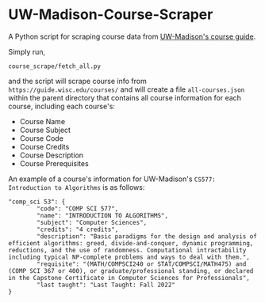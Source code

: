 # UW-Madison-Course-Scraper
A Python script for scraping course data from [UW-Madison's course guide](https://guide.wisc.edu/courses/).

Simply run,

```{Python}
course_scrape/fetch_all.py
```

and the script will scrape course info from `https://guide.wisc.edu/courses/` and will create a file `all-courses.json` within the parent directory that contains all course information for each course, including each course's:
  - Course Name
  - Course Subject
  - Course Code
  - Course Credits
  - Course Description
  - Course Prerequisites

An example of a course's information for UW-Madison's `CS577: Introduction to Algorithms` is as follows:
```{JSON}
"comp_sci 53": {
        "code": "COMP SCI 577",
        "name": "INTRODUCTION TO ALGORITHMS",
        "subject": "Computer Sciences",
        "credits": "4 credits",
        "description": "Basic paradigms for the design and analysis of efficient algorithms: greed, divide-and-conquer, dynamic programming, reductions, and the use of randomness. Computational intractability including typical NP-complete problems and ways to deal with them.",
        "requisite": "(MATH/COMPSCI240 or STAT/COMPSCI/MATH475) and (COMP SCI 367 or 400), or graduate/professional standing, or declared in the Capstone Certificate in Computer Sciences for Professionals",
        "last taught": "Last Taught: Fall 2022"
}
```
